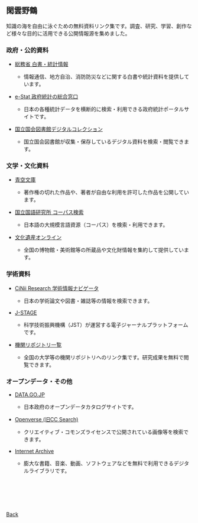 ## 閑雲野鶴

知識の海を自由に泳ぐための無料資料リンク集です。調査、研究、学習、創作など様々な目的に活用できる公開情報源を集めました。

### 政府・公的資料

- [総務省 白書・統計情報](https://www.soumu.go.jp/menu_seisaku/hakusyo/)
  - 情報通信、地方自治、消防防災などに関する白書や統計資料を提供しています。

- [e-Stat 政府統計の総合窓口](https://www.e-stat.go.jp/)
  - 日本の各種統計データを横断的に検索・利用できる政府統計ポータルサイトです。

- [国立国会図書館デジタルコレクション](https://dl.ndl.go.jp/)
  - 国立国会図書館が収集・保存しているデジタル資料を検索・閲覧できます。

### 文学・文化資料

- [青空文庫](https://www.aozora.gr.jp/)
  - 著作権の切れた作品や、著者が自由な利用を許可した作品を公開しています。

- [国立国語研究所 コーパス検索](https://nlb.ninjal.ac.jp/)
  - 日本語の大規模言語資源（コーパス）を検索・利用できます。

- [文化遺産オンライン](https://bunka.nii.ac.jp/)
  - 全国の博物館・美術館等の所蔵品や文化財情報を集約して提供しています。

### 学術資料

- [CiNii Research 学術情報ナビゲータ](https://cir.nii.ac.jp/)
  - 日本の学術論文や図書・雑誌等の情報を検索できます。

- [J-STAGE](https://www.jstage.jst.go.jp/)
  - 科学技術振興機構（JST）が運営する電子ジャーナルプラットフォームです。

- [機関リポジトリ一覧](https://www.nii.ac.jp/irp/list/)
  - 全国の大学等の機関リポジトリへのリンク集です。研究成果を無料で閲覧できます。

### オープンデータ・その他

- [DATA.GO.JP](https://www.data.go.jp/)
  - 日本政府のオープンデータカタログサイトです。

- [Openverse (旧CC Search)](https://openverse.org/)
  - クリエイティブ・コモンズライセンスで公開されている画像等を検索できます。

- [Internet Archive](https://archive.org/)
  - 膨大な書籍、音楽、動画、ソフトウェアなどを無料で利用できるデジタルライブラリです。

<p style="margin-top: 100px;"></p>

[Back](./../../)
